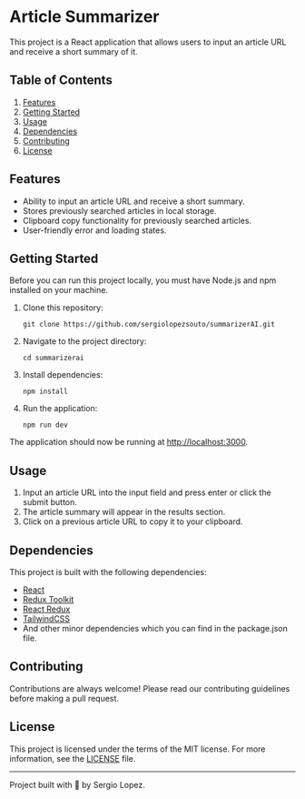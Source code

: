 # Article Summarizer

This project is a React application that allows users to input an article URL and receive a short summary of it.

## Table of Contents

1. [Features](#features)
2. [Getting Started](#getting-started)
3. [Usage](#usage)
4. [Dependencies](#dependencies)
5. [Contributing](#contributing)
6. [License](#license)

## Features

- Ability to input an article URL and receive a short summary.
- Stores previously searched articles in local storage.
- Clipboard copy functionality for previously searched articles.
- User-friendly error and loading states.

## Getting Started

Before you can run this project locally, you must have Node.js and npm installed on your machine.

1. Clone this repository:
   ```
   git clone https://github.com/sergiolopezsouto/summarizerAI.git
   ```
2. Navigate to the project directory:
   ```
   cd summarizerai
   ```
3. Install dependencies:
   ```
   npm install
   ```
4. Run the application:
   ```
   npm run dev
   ```

The application should now be running at [http://localhost:3000](http://localhost:3000).

## Usage

1. Input an article URL into the input field and press enter or click the submit button.
2. The article summary will appear in the results section.
3. Click on a previous article URL to copy it to your clipboard.

## Dependencies

This project is built with the following dependencies:

- [React](https://reactjs.org/)
- [Redux Toolkit](https://redux-toolkit.js.org/)
- [React Redux](https://react-redux.js.org/)
- [TailwindCSS](https://tailwindcss.com/)
- And other minor dependencies which you can find in the package.json file.

## Contributing

Contributions are always welcome! Please read our contributing guidelines before making a pull request.

## License

This project is licensed under the terms of the MIT license. For more information, see the [LICENSE](./LICENSE) file.

---

Project built with 💙 by Sergio Lopez.

